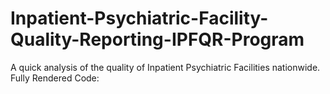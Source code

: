 # Inpatient-Psychiatric-Facility-Quality-Reporting-IPFQR-Program
A quick analysis of the quality of Inpatient Psychiatric Facilities nationwide.  
Fully Rendered Code: 
